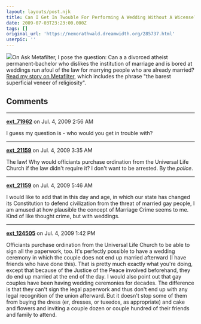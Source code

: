 ```yaml
---
layout: layouts/post.njk
title: Can I Get In Twouble For Performing A Wedding Without A Wicense?
date: 2009-07-03T23:23:00.000Z
tags: []
original_url: 'https://nemorathwald.dreamwidth.org/285737.html'
userpic: ''
---
```

![](http://pics.livejournal.com/matt_arnold/pic/00037165)On Ask Metafilter, I pose the question: Can a a divorced atheist permanent-bachelor who dislikes the institution of marriage and is bored at weddings run afoul of the law for marrying people who are already married? [Read my story on Metafilter](http://ask.metafilter.com/126492/Mawwiage-Can-I-get-in-trouble-for-performing-a-wedding-without-a-license), which includes the phrase "the barest superficial veneer of religiosity".

## Comments

---

**[ext_71962](https://www.dreamwidth.org/users/ext_71962)** on Jul. 4, 2009 2:56 AM

I guess my question is - who would you get in trouble with?

---

**[ext_21159](https://www.dreamwidth.org/users/ext_21159)** on Jul. 4, 2009 3:35 AM

The law! Why would officiants purchase ordination from the Universal Life Church if the law didn't require it? I don't want to be arrested. By the _police_.

---

**[ext_21159](https://www.dreamwidth.org/users/ext_21159)** on Jul. 4, 2009 5:46 AM

I would like to add that in this day and age, in which our state has changed its Constitution to defend civilization from the threat of married gay people, I am amused at how plausible the concept of Marriage Crime seems to me. Kind of like thought crime, but with weddings.

---

**[ext_124505](https://www.dreamwidth.org/users/ext_124505)** on Jul. 4, 2009 1:42 PM

Officiants purchase ordination from the Universal Life Church to be able to sign all the paperwork, too. It's perfectly possible to have a wedding ceremony in which the couple does not end up married afterward (I have friends who have done this). That is pretty much exactly what you're doing, except that because of the Justice of the Peace involved beforehand, they do end up married at the end of the day. I would also point out that gay couples have been having wedding ceremonies for decades. The difference is that they can't sign the legal paperwork and thus don't end up with any legal recognition of the union afterward. But it doesn't stop some of them from buying the dress (er, dresses, or tuxedos, as appropriate) and cake and flowers and inviting a couple dozen or couple hundred of their friends and family to attend.
